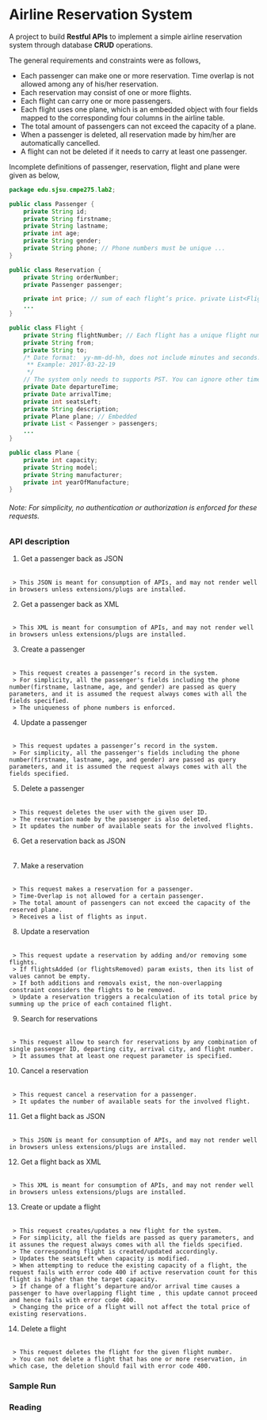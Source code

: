 # Airline Reservation System
A project to build **Restful APIs** to implement a simple  airline reservation system through database **CRUD** operations.

The general requirements and constraints were as follows,
* Each passenger can make one or more reservation. Time overlap is not allowed among any of his/her reservation.
* Each reservation may consist of one or more flights.
* Each flight can carry one or more passengers.
* Each flight uses one plane, which is an embedded object with four fields mapped to the corresponding four columns in the airline table.
* The total amount of passengers can not exceed the capacity of a plane.
* When a passenger is deleted, all reservation made by him/her are automatically cancelled.
* A flight can not be deleted if it needs to carry at least one passenger.


Incomplete  definitions of passenger, reservation, flight and plane were given as below,
```java
package edu.sjsu.cmpe275.lab2;

public class Passenger {
    private String id;
    private String firstname;
    private String lastname;
    private int age;
    private String gender;
    private String phone; // Phone numbers must be unique ...
}

public class Reservation {
    private String orderNumber;
    private Passenger passenger;

    private int price; // sum of each flight’s price. private List<Flight> flights;
    ...
}

public class Flight {
    private String flightNumber; // Each flight has a unique flight number. private int price;
    private String from;
    private String to;
    /* Date format:  yy-mm-dd-hh, does not include minutes and seconds.
     ** Example: 2017-03-22-19
     */
    // The system only needs to supports PST. You can ignore other time zones.
    private Date departureTime;
    private Date arrivalTime;
    private int seatsLeft;
    private String description;
    private Plane plane; // Embedded
    private List < Passenger > passengers;
    ...
}

public class Plane {
    private int capacity;
    private String model;
    private String manufacturer;
    private int yearOfManufacture;
}
```
###### Note: For simplicity, no authentication or authorization is enforced for these requests.

### API description
 1. Get a passenger back as JSON
 ######
     > This JSON is meant for consumption of APIs, and may not render well in browsers unless extensions/plugs are installed.
 2. Get a passenger back as XML
 ######
     > This XML is meant for consumption of APIs, and may not render well in browsers unless extensions/plugs are installed.
 3. Create a passenger
 ######
     > This request creates a passenger’s record in the system. 
     > For simplicity, all the passenger's fields including the phone number(firstname, lastname, age, and gender) are passed as query parameters, and it is assumed the request always comes with all the fields specified.
     > The uniqueness of phone numbers is enforced.
 4. Update a passenger
 ######
     > This request updates a passenger’s record in the system.
     > For simplicity, all the passenger's fields including the phone number(firstname, lastname, age, and gender) are passed as query parameters, and it is assumed the request always comes with all the fields specified.
 5. Delete a passenger
 ######
     > This request deletes the user with the given user ID.
     > The reservation made by the passenger is also deleted.
     > It updates the number of available seats for the involved flights.
 6. Get a reservation back as JSON
 ######
 7. Make a reservation
 ######
     > This request makes a reservation for a passenger.
     > Time-Overlap is not allowed for a certain passenger.
     > The total amount of passengers can not exceed the capacity of the reserved plane.
     > Receives a list of flights as input.
 8. Update a reservation 
 ######
     > This request update a reservation by adding and/or removing some flights.
     > If flightsAdded (or flightsRemoved) param exists, then its list of values cannot be empty.
     > If both additions and removals exist, the non-overlapping constraint considers the flights to be removed.
     > Update a reservation triggers a recalculation of its total price by summing up the price of each contained flight.    
 9. Search for reservations
 ######
     > This request allow to search for reservations by any combination of single passenger ID, departing city, arrival city, and flight number.
     > It assumes that at least one request parameter is specified.
 10. Cancel a reservation
 ######
     > This request cancel a reservation for a passenger.
     > It updates the number of available seats for the involved flight.
 11. Get a flight back as JSON
 ######
     > This JSON is meant for consumption of APIs, and may not render well in browsers unless extensions/plugs are installed.
 12. Get a flight back as XML
 ######
     > This XML is meant for consumption of APIs, and may not render well in browsers unless extensions/plugs are installed.
 13. Create or update a flight
 ######
     > This request creates/updates a new flight for the system.
     > For simplicity, all the fields are passed as query parameters, and it assunes the request always comes with all the fields specified.
     > The corresponding flight is created/updated accordingly.
     > Updates the seatsLeft when capacity is modified.
     > When attempting to reduce the existing capacity of a flight, the request fails with error code 400 if active reservation count for this flight is higher than the target capacity.
     > If change of a flight’s departure and/or arrival time causes a passenger to have overlapping flight time , this update cannot proceed and hence fails with error code 400.
     > Changing the price of a flight will not affect the total price of existing reservations.
 14. Delete a flight
 ######
     > This request deletes the flight for the given flight number.
     > You can not delete a flight that has one or more reservation, in which case, the deletion should fail with error code 400.
    
### Sample Run

### Reading


    
    



    
    
